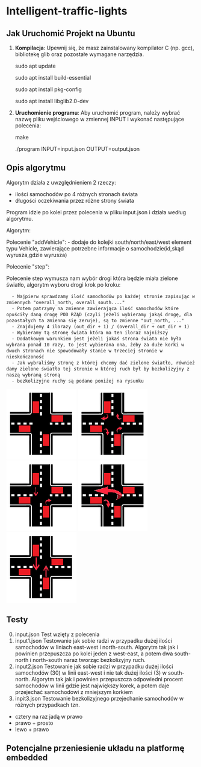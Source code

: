 # Intelligent-traffic-lights

## Jak Uruchomić Projekt na Ubuntu
1. **Kompilacja**: Upewnij się, że masz zainstalowany kompilator C (np. gcc), bibliotekę glib oraz pozostałe wymagane narzędzia.

   sudo apt update
   
   sudo apt install build-essential
   
   sudo apt install pkg-config
   
   sudo apt install libglib2.0-dev
   
3. **Uruchomienie programu**: Aby uruchomić program, należy wybrać nazwę pliku wejściowego w zmiennej INPUT i wykonać następujące polecenia:
   
   make
   
   ./program INPUT=input.json OUTPUT=output.json
   
## Opis algorytmu

Algorytm działa z uwzględnieniem 2 rzeczy:
- ilości samochodów po 4 różnych stronach świata
- długości oczekiwania przez różne strony świata

Program idzie po kolei przez polecenia w pliku input.json i działa według algorytmu.

Algorytm:

   Polecenie "addVehicle":
      - dodaje do kolejki south/north/east/west element typu Vehicle, zawierające potrzebne informacje o samochodzie(id,skąd wyrusza,gdzie wyrusza)
      
   Polecenie "step":
   
   Polecenie step wymusza nam wybór drogi która będzie miała zielone światło, algorytm wyboru drogi krok po kroku:
   
      - Najpierw sprawdzamy ilość samochodów po każdej stronie zapisując w zmiennych "overall_north, overall_south...."
      - Potem patrzymy na zmienne zawierająca ilość samochodów które opuściły daną drogę POD RZĄD (czyli jeżeli wybieramy jakąś drogę, dla pozostałych ta zmienna się zeruje), są to zmienne "out_north, ..."
      - Znajdujemy 4 ilorazy (out_dir + 1) / (overall_dir + out_dir + 1)
      - Wybieramy tą stronę świata która ma ten iloraz najniższy
      - Dodatkowym warunkiem jest jeżeli jakaś strona świata nie była wybrana ponad 10 razy, to jest wybierana ona, żeby za duże korki w dwuch stronach nie spowodowały stanie w trzeciej stronie w nieskończoność
      - Jak wybraliśmy stronę z której chcemy dać zielone światło, również damy zielone światło tej stronie w której ruch był by bezkolizyjny z naszą wybraną stroną
      - bezkolizyjne ruchy są podane poniżej na rysunku

![Skrzyżowanie](img/still.png)
![Wszystkie strony mogą skręcić w prawo](img/rightAll.png)
![Jedna strona skręca w prawo podczas gdy przeciwna jedzie do przodu](img/rightStraight.png)
![Jedna strona skręca w lewo, gdy ta lewa skręca na prawo](img/left.png)
![Przeciwne strony mogą jechać bezkolizyjnie](img/straight.png)

## Testy
0) input.json
Test wzięty z polecenia
2) input1.json
Testowanie jak sobie radzi w przypadku dużej ilości samochodów w liniach east-west i north-south.
Algorytm tak jak i powinien przepuszcza po kolei jeden z west-east, a potem dwa south-north i north-south naraz tworząc bezkolizyjny ruch.
3) input2.json
Testowanie jak sobie radzi w przypadku dużej ilości samochodów (30) w linii east-west i nie tak dużej ilości (3) w south-north.
Algorytm tak jak i powinien przepuszcza odpowiedni procent samochodów w linii gdzie jest największy korek, a potem daje przejechać samochodowi z mniejszym korkiem
4) inpit3.json
Testowanie bezkolizyjnego przejechanie samochodów w różnych przypadkach tzn.
- cztery na raz jadą w prawo
- prawo + prosto
- lewo + prawo

## Potencjalne przeniesienie układu na platformę embedded
